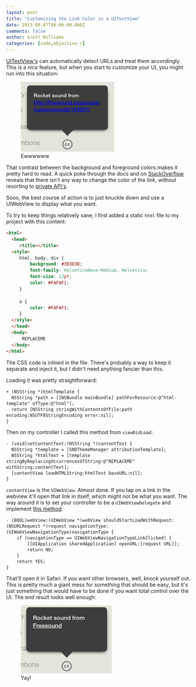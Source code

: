 ```yaml
---
layout: post
title: "Customizing the Link Color in a UITextView"
date: 2013-08-07T00:00:00.000Z
comments: false
author: Scott Williams
categories: [code,objective-c]
---
```

[UITextView's](http://developer.apple.com/library/ios/#documentation/uikit/reference/uitextview_class/Reference/UITextView.html) can automatically detect URLs and treat them accordingly. This is a *nice* feature, but when you start to customize your UI, you might run into this situation:

<figure>
    <img alt="eww" src="./badpopover.png">
    <figcaption>Ewwwwww</figcaption>
</figure>

That contrast between the background and foreground colors makes it pretty hard to read. A quick poke through the docs and on [StackOverflow](http://stackoverflow.com/questions/1350423/can-i-change-the-color-of-auto-detected-links-on-uitextview) reveals that there isn't any way to change the color of the link, without resorting to [private API's](http://stackoverflow.com/a/17294355/736).

Sooo, the best course of action is to just knuckle down and use a UIWebView to display what you want.

To try to keep things relatively sane, I first added a static `html` file to my project with this content:

```html
<html>
  <head>
     <title></title>
  <style>
     html, body, div {
         background: #3D3D3D;
         font-family: HelveticaNeue-Medium, Helvetica;
         font-size: 12pt;
         color: #FAFAF1;
     }
    
     a {
         color: #FAFAF1;
     }
  </style>
  </head>
  <body>
      REPLACEME
  </body>
</html>
```
	
The CSS code is inlined in the file. There's probably a way to keep it separate and inject it, but I didn't need anything fancier than this.

Loading it was pretty straightforward:

```objc
+ (NSString *)htmlTemplate {
  NSString *path = [[NSBundle mainBundle] pathForResource:@"html-template" ofType:@"html"];
  return [NSString stringWithContentsOfFile:path encoding:NSUTF8StringEncoding error:nil];
}
```

Then on my controller I called this method from `viewDidLoad`:

```objc
- (void)setContentText:(NSString *)contentText {
  NSString *template = [SNDThemeManager attributionTemplate];
  NSString *htmlText = [template stringByReplacingOccurrencesOfString:@"REPLACEME" withString:contentText];
  [contentView loadHTMLString:htmlText baseURL:nil];
}
```

`contentView` is the `UIWebView`. Almost done. If you tap on a link in the webview it'll open that link in itself, which might not be what you want. The way around it is to set your controller to be a `UIWebViewDelegate` and implement [this method](http://stackoverflow.com/a/2899793/736):

```objc
- (BOOL)webView:(UIWebView *)webView shouldStartLoadWithRequest:(NSURLRequest *)request navigationType:(UIWebViewNavigationType)navigationType {
    if (navigationType == UIWebViewNavigationTypeLinkClicked) {
        [[UIApplication sharedApplication] openURL:[request URL]];
        return NO;
    }
    return YES;
}
```

That'll open it in Safari. If you want other browsers, well, knock yourself out. This is pretty much a giant mess for something that should be easy, but it's just something that would have to be done if you want total control over the UI. The end result looks well enough:

<figure>
    <img alt="Yay!" src="./goodpopover.png">
    <figcaption>Yay!</figcaption>
</figure>

